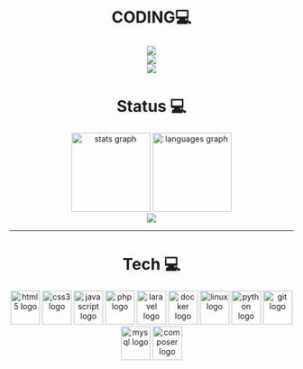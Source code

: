 <h1 align="center">CODING💻</h1>

###

<div align="center">
  <img src="https://i.pinimg.com/originals/7d/07/a2/7d07a255678962d30d8717dcf5dbd266.gif" />
</div>

<div align="center">
  <img src="https://visitor-badge.laobi.icu/badge?page_id=alexandrehdev.alexandrehdev&left_color=darkcyan&right_color=gruvbox"  />
</div>

<div align="center">
  <img src="https://github-profile-trophy.vercel.app/?username=alexandrehdev&theme=gruvbox">
</div>

<h1 align="center">Status 💻</h1>

<div align="center">
  <img src="https://github-readme-stats.vercel.app/api?hide_title=true&hide_rank=false&show_icons=true&include_all_commits=true&count_private=true&disable_animations=false&theme=gruvbox&locale=en&hide_border=true&custom_title=Alex's Activities&username=alexandrehdev" height="140" alt="stats graph"  />
  <img src="https://github-readme-stats.vercel.app/api/top-langs?locale=en&hide_title=true&layout=compact&card_width=320&langs_count=6&theme=gruvbox&hide_border=true&custom_title=Favorite Languages&username=alexandrehdev" height="140" alt="languages graph"  />
</div>

<div align ="center">
 <img src="https://github-readme-streak-stats.herokuapp.com/?user=alexandrehdev&theme=gruvbox">
</div>

***
<h1 align="center">Tech 💻</h1>

<div align="center">
  <img src="https://cdn.jsdelivr.net/gh/devicons/devicon/icons/html5/html5-original.svg" height="60" width="52" alt="html5 logo"  />
  <img src="https://cdn.jsdelivr.net/gh/devicons/devicon/icons/css3/css3-original.svg" height="60" width="52" alt="css3 logo"  />
  <img src="https://cdn.jsdelivr.net/gh/devicons/devicon/icons/javascript/javascript-original.svg" height="60" width="52" alt="javascript logo"  />
  <img src="https://cdn.jsdelivr.net/gh/devicons/devicon/icons/php/php-original.svg" height="60" width="52" alt="php logo"  />
  <img src="https://cdn.jsdelivr.net/gh/devicons/devicon/icons/laravel/laravel-plain.svg" height="60" width="52" alt="laravel logo"  />
  <img src="https://cdn.jsdelivr.net/gh/devicons/devicon/icons/docker/docker-original.svg" height="60" width="52" alt="docker logo"  />
  <img src="https://cdn.jsdelivr.net/gh/devicons/devicon/icons/linux/linux-original.svg" height="60" width="52" alt="linux logo"  />
  <img src="https://cdn.jsdelivr.net/gh/devicons/devicon/icons/python/python-original.svg" height="60" width="52" alt="python logo"  />
  <img src="https://cdn.jsdelivr.net/gh/devicons/devicon/icons/git/git-original.svg" height="60" width="52" alt="git logo"  />
  <img src="https://cdn.jsdelivr.net/gh/devicons/devicon/icons/mysql/mysql-original.svg" height="60" width="52" alt="mysql logo"  />
  <img src="https://cdn.jsdelivr.net/gh/devicons/devicon/icons/composer/composer-original.svg" height="60" width="52" alt="composer logo"  />
</div>


